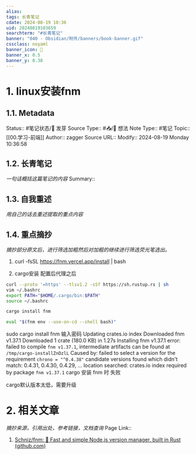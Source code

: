 ```yaml
---
alias:
tags: 长青笔记
cdate: 2024-08-19 10:36
uid: 20240819103659
searchterm: "#长青笔记"
banner: "040 - Obsidian/附件/banners/book-banner.gif"
cssclass: noyaml
banner_icon: 💌
banner_x: 0.5
banner_y: 0.38
---
```


# 1. linux安装fnm

## 1.1. Metadata

Status:: #笔记状态/🌱 发芽
Source Type:: #📥/💭 想法 
Note Type:: #笔记
Topic:: [[00.学习-前端]]
Author:: zagger
Source URL::
Modify:: 2024-08-19 Monday 10:36:58

## 1.2. 长青笔记

_一句话概括这篇笔记的内容_
Summary::

## 1.3. 自我重述

_用自己的话去重述提取的重点内容_

## 1.4. 重点摘抄

_摘抄部分原文后，进行筛选加粗然后对加粗的继续进行筛选荧光笔选出。_

1. curl -fsSL https://fnm.vercel.app/install | bash

2. cargo安装
配置后代理之后

```bash
curl --proto '=https' --tlsv1.2 -sSf https://sh.rustup.rs | sh
vim ~/.bashrc
export PATH="$HOME/.cargo/bin:$PATH"
source ~/.bashrc

cargo install fnm

eval "$(fnm env --use-on-cd --shell bash)"

```

sudo cargo install fnm 输入密码 Updating crates.io index Downloaded fnm v1.37.1 Downloaded 1 crate (180.0 KB) in 1.27s Installing fnm v1.37.1 error: failed to compile `fnm v1.37.1`, intermediate artifacts can be found at `/tmp/cargo-installZnDzlL` Caused by: failed to select a version for the requirement `chrono = "^0.4.38"` candidate versions found which didn't match: 0.4.31, 0.4.30, 0.4.29, ... location searched: crates.io index required by package `fnm v1.37.1` cargo 安装 fnm 时 失败

cargo默认版本太低，需要升级
# 2. 相关文章

_摘抄来源，引用出处，参考链接，文档查询_
Page Link::
1. [Schniz/fnm: 🚀 Fast and simple Node.js version manager, built in Rust (github.com)](https://github.com/Schniz/fnm)
